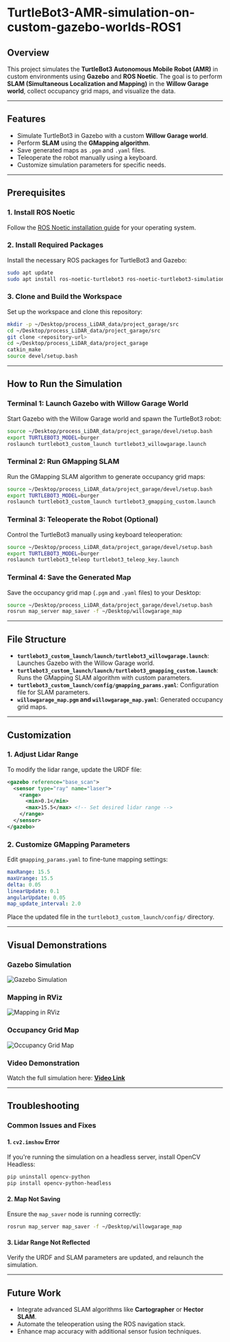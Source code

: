 # TurtleBot3-AMR-simulation-on-custom-gazebo-worlds-ROS1

## Overview

This project simulates the **TurtleBot3 Autonomous Mobile Robot (AMR)** in custom environments using **Gazebo** and **ROS Noetic**. The goal is to perform **SLAM (Simultaneous Localization and Mapping)** in the **Willow Garage world**, collect occupancy grid maps, and visualize the data.

---

## Features
- Simulate TurtleBot3 in Gazebo with a custom **Willow Garage world**.
- Perform **SLAM** using the **GMapping algorithm**.
- Save generated maps as `.pgm` and `.yaml` files.
- Teleoperate the robot manually using a keyboard.
- Customize simulation parameters for specific needs.

---

## Prerequisites

### 1. Install ROS Noetic
Follow the [ROS Noetic installation guide](http://wiki.ros.org/noetic/Installation) for your operating system.

### 2. Install Required Packages
Install the necessary ROS packages for TurtleBot3 and Gazebo:

```bash
sudo apt update
sudo apt install ros-noetic-turtlebot3 ros-noetic-turtlebot3-simulations ros-noetic-turtlebot3-navigation
```

### 3. Clone and Build the Workspace
Set up the workspace and clone this repository:

```bash
mkdir -p ~/Desktop/process_LiDAR_data/project_garage/src
cd ~/Desktop/process_LiDAR_data/project_garage/src
git clone <repository-url>
cd ~/Desktop/process_LiDAR_data/project_garage
catkin_make
source devel/setup.bash
```

---

## How to Run the Simulation

### Terminal 1: Launch Gazebo with Willow Garage World
Start Gazebo with the Willow Garage world and spawn the TurtleBot3 robot:

```bash
source ~/Desktop/process_LiDAR_data/project_garage/devel/setup.bash
export TURTLEBOT3_MODEL=burger
roslaunch turtlebot3_custom_launch turtlebot3_willowgarage.launch
```

### Terminal 2: Run GMapping SLAM
Run the GMapping SLAM algorithm to generate occupancy grid maps:

```bash
source ~/Desktop/process_LiDAR_data/project_garage/devel/setup.bash
export TURTLEBOT3_MODEL=burger
roslaunch turtlebot3_custom_launch turtlebot3_gmapping_custom.launch
```

### Terminal 3: Teleoperate the Robot (Optional)
Control the TurtleBot3 manually using keyboard teleoperation:

```bash
source ~/Desktop/process_LiDAR_data/project_garage/devel/setup.bash
export TURTLEBOT3_MODEL=burger
roslaunch turtlebot3_teleop turtlebot3_teleop_key.launch
```

### Terminal 4: Save the Generated Map
Save the occupancy grid map (`.pgm` and `.yaml` files) to your Desktop:

```bash
source ~/Desktop/process_LiDAR_data/project_garage/devel/setup.bash
rosrun map_server map_saver -f ~/Desktop/willowgarage_map
```

---

## File Structure

- **`turtlebot3_custom_launch/launch/turtlebot3_willowgarage.launch`**: Launches Gazebo with the Willow Garage world.
- **`turtlebot3_custom_launch/launch/turtlebot3_gmapping_custom.launch`**: Runs the GMapping SLAM algorithm with custom parameters.
- **`turtlebot3_custom_launch/config/gmapping_params.yaml`**: Configuration file for SLAM parameters.
- **`willowgarage_map.pgm` and `willowgarage_map.yaml`**: Generated occupancy grid maps.

---

## Customization

### 1. Adjust Lidar Range
To modify the lidar range, update the URDF file:

```xml
<gazebo reference="base_scan">
  <sensor type="ray" name="laser">
    <range>
      <min>0.1</min>
      <max>15.5</max> <!-- Set desired lidar range -->
    </range>
  </sensor>
</gazebo>
```

### 2. Customize GMapping Parameters
Edit `gmapping_params.yaml` to fine-tune mapping settings:

```yaml
maxRange: 15.5
maxUrange: 15.5
delta: 0.05
linearUpdate: 0.1
angularUpdate: 0.05
map_update_interval: 2.0
```

Place the updated file in the `turtlebot3_custom_launch/config/` directory.

---

## Visual Demonstrations

### Gazebo Simulation
![Gazebo Simulation](images/gazebo_simulation.png)

### Mapping in RViz
![Mapping in RViz](images/rviz_mapping.png)

### Occupancy Grid Map
![Occupancy Grid Map](images/occupancy_map.png)

### Video Demonstration
Watch the full simulation here: [**Video Link**](video/demo.mp4)

---

## Troubleshooting

### Common Issues and Fixes

#### 1. `cv2.imshow` Error
If you're running the simulation on a headless server, install OpenCV Headless:

```bash
pip uninstall opencv-python
pip install opencv-python-headless
```

#### 2. Map Not Saving
Ensure the `map_saver` node is running correctly:

```bash
rosrun map_server map_saver -f ~/Desktop/willowgarage_map
```

#### 3. Lidar Range Not Reflected
Verify the URDF and SLAM parameters are updated, and relaunch the simulation.

---

## Future Work

- Integrate advanced SLAM algorithms like **Cartographer** or **Hector SLAM**.
- Automate the teleoperation using the ROS navigation stack.
- Enhance map accuracy with additional sensor fusion techniques.

